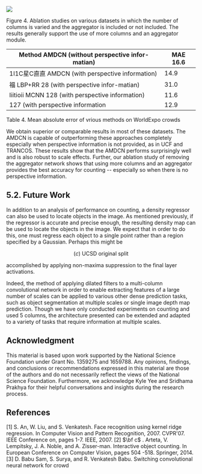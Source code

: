 ![](figures/0-0-FIGURE.jpg)

Figure 4. Ablation studies on various datasets in which the number of columns is varied and the aggregator is included or not included. The results generally support the use of more columns and an aggregator module.

| Method AMDCN (without perspective infor-matian)  | MAE 16.6 |
| --- | --- |
| 1I1C星C直直 AMDCN (with perspective information)  | 14.9 |
| 福 LBP+RR 28 (with perspective infor-matian)  | 31.0 |
| Iiitioii MCNN 128 (with perspective information)  | 11.6 |
| 127 (with perspective information | 12.9 |

Table 4. Mean absolute error of vrious methods on WorldExpo crowds

We obtain superior or comparable results in most of these datasets. The AMDCN is capable of outperforming these approaches completely especially when perspective information is not provided, as in UCF and TRANCOS. These results show that the AMDCN performs surprisingly well and is also robust to scale effects. Further, our ablation study of removing the aggregator network shows that using more columns and an aggregator provides the best accuracy for counting -- especially so when there is no perspective information.

## 5.2. Future Work

In addition to an analysis of performance on counting, a density regressor can also be used to locate objects in the image. As mentioned previously, if the regressor is accurate and precise enough, the resulting density map can be used to locate the objects in the image. We expect that in order to do this, one must regress each object to a single point rather than a region specified by a Gaussian. Perhaps this might be

$$
( c ) \ {\mathrm{U C S D ~ o r i g i n a l ~ s p l i t}}
$$

accomplished by applying non-maxima suppression to the final layer activations.

Indeed, the method of applying dilated filters to a multi-column convolutional network in order to enable extracting features of a large number of scales can be applied to various other dense prediction tasks, such as object segmentation at multiple scales or single image depth map prediction. Though we have only conducted experiments on counting and used 5 columns, the architecture presented can be extended and adapted to a variety of tasks that require information at multiple scales.

## Acknowledgment

This material is based upon work supported by the National Science Foundation under Grant No. 1359275 and 1659788. Any opinions, findings, and conclusions or recommendations expressed in this material are those of the authors and do not necessarily reflect the views of the National Science Foundation. Furthermore, we acknowledge Kyle Yee and Sridhama Prakhya for their helpful conversations and insights during the research process.

## References

[1] S. An, W. Liu, and S. Venkatesh. Face recognition using kernel ridge regression. In Computer Vision and Pattern Recognition, 2007. CVPR'07. IEEE Conference on, pages 1-7. IEEE, 2007.
[2] $\bf c$ . Arteta, V. Lempitsky, J. A. Noble, and A. Zisser-man. Interactive object counting. In European Conference on Computer Vision, pages 504 -518. Springer, 2014.
[3] D. Babu Sam, S. Surya, and R. Venkatesh Babu. Switching convolutional neural network for crowd